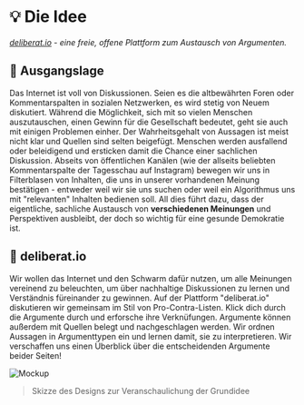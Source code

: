 # 💡 Die Idee

_[deliberat.io](http://deliberat.io/) - eine freie, offene Plattform zum Austausch von Argumenten._

## 🚏 Ausgangslage

Das Internet ist voll von Diskussionen. Seien es die altbewährten Foren oder Kommentarspalten in sozialen Netzwerken, es wird stetig von Neuem diskutiert. Während die Möglichkeit, sich mit so vielen Menschen auszutauschen, einen Gewinn für die Gesellschaft bedeutet, geht sie auch mit einigen Problemen einher. Der Wahrheitsgehalt von Aussagen ist meist nicht klar und Quellen sind selten beigefügt. Menschen werden ausfallend oder beleidigend und ersticken damit die Chance einer sachlichen Diskussion. Abseits von öffentlichen Kanälen (wie der allseits beliebten Kommentarspalte der Tagesschau auf Instagram) bewegen wir uns in Filterblasen von Inhalten, die uns in unserer vorhandenen Meinung bestätigen - entweder weil wir sie uns suchen oder weil ein Algorithmus uns mit "relevanten" Inhalten bedienen soll. All dies führt dazu, dass der eigentliche, sachliche Austausch von **verschiedenen Meinungen** und Perspektiven ausbleibt, der doch so wichtig für eine gesunde Demokratie ist.

## 💬 deliberat.io

Wir wollen das Internet und den Schwarm dafür nutzen, um alle Meinungen vereinend zu beleuchten, um über nachhaltige Diskussionen zu lernen und Verständnis füreinander zu gewinnen. Auf der Plattform "deliberat.io" diskutieren wir gemeinsam im Stil von Pro-Contra-Listen. Klick dich durch die Argumente durch und erforsche ihre Verknüfungen. Argumente können außerdem mit Quellen belegt und nachgeschlagen werden. Wir ordnen Aussagen in Argumenttypen ein und lernen damit, sie zu interpretieren. Wir verschaffen uns einen Überblick über die entscheidenden Argumente beider Seiten!

![Mockup](/mockup.jpg)

> Skizze des Designs zur Veranschaulichung der Grundidee
